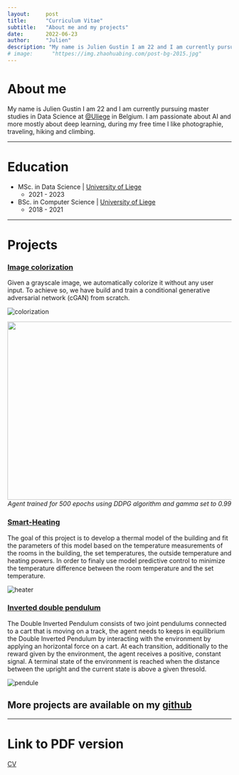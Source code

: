 ```yaml
---
layout:     post
title:      "Curriculum Vitae"
subtitle:   "About me and my projects"
date:       2022-06-23
author:     "Julien"
description: "My name is Julien Gustin I am 22 and I am currently pursuing master studies in Data Science at @Uliege in Belgium. I am passionate about AI and more mostly about deep learning, during my free time I like photographie, traveling, hiking and climbing."
# image:      "httpes://img.zhaohuabing.com/post-bg-2015.jpg"
---
```




# About me

My name is Julien Gustin I am 22 and I am currently pursuing master studies in Data Science at [@Uliege](https://www.uliege.be/cms/c_8699436/en/portail-uliege) in Belgium. I am passionate about AI and more mostly about deep learning, during my free time I like photographie, traveling, hiking and climbing. 


---
# Education

- MSc. in Data Science | [University of Liege](https://www.uliege.be/cms/c_8699436/en/portail-uliege)
  - 2021 - 2023
- BSc. in Computer Science | [University of Liege](https://www.uliege.be/cms/c_8699436/en/portail-uliege)
  - 2018 - 2021

--- 
# Projects

### [Image colorization](https://github.com/Julien-Gustin/Image-Colorization)

Given a grayscale image, we automatically colorize it without any user input. To achieve so, we have build and train a conditional generative adversarial network (cGAN) from scratch.

![colorization](/img/sky.png)


<p align="center">
    <img src="https://github.com/Julien-Gustin/RL-INFO8003/blob/master/gif/optimal_policy.gif" width="600" height="400" />
    <br>
    <em>Agent trained for 500 epochs using DDPG algorithm and gamma set to 0.99</em>
</p>

### [Smart-Heating](https://github.com/Julien-Gustin/Smart-heating)

The goal of this project is to develop a thermal model of the building and fit the parameters of this model based on the temperature measurements of the rooms in the building, the set temperatures, the outside temperature and heating powers. In order to finaly use model predictive control to minimize the temperature difference between the room temperature and the set temperature.

![heater](/img/projects/heater/kitchen.png)


### [Inverted double pendulum](https://github.com/Julien-Gustin/Inverted-Double-pendulum)

The Double Inverted Pendulum consists of two joint pendulums connected to a cart that is moving on a track, the agent needs to keeps in equilibrium the Double Inverted Pendulum by interacting with the environment by applying an horizontal force on a cart. At each transition, additionally to the reward given by the environment, the agent receives a positive, constant signal. A terminal state of the environment is reached when the distance between the upright and the current state is above a given thresold.



![pendule](/img/projects/pendulum/pendule.png)

## More projects are available on my [github](https://github.com/Julien-Gustin)
---

# Link to PDF version

[CV](/img/Julien_Gustin_CV.pdf)